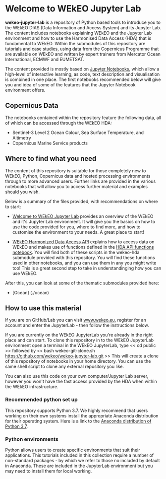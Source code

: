 # Welcome to WEkEO Jupyter Lab

**wekeo-jupyter-lab** is a repository of Python based tools to introduce you to the WEkEO DIAS (Data Information
and Access System) and its Jupyter Lab. The content includes notebooks explaining WEkEO and the Jupyter Lab environment and
how to use the Harmonised Data Access (HDA) that is fundamental to WEkEO. Within the submodules of this repository are 
tutorials and case studies, using data from the Copernicus Programme that are available on WEkEO and written by expert trainers
from Mercator Ocean International, ECMWF and EUMETSAT.

The content provided is mostly based on [Jupyter Notebooks](https://jupyter.org/), which allow
a high-level of interactive learning, as code, text description and visualisation 
is combined in one place. The first notebooks recommended below will give you and idea of some 
of the features that the Jupyter Notebook environment offers. 

## Copernicus Data
The notebooks contained within the repository feature the following data, all of which can be accessed through the
WEkEO HDA:
* Sentinel-3 Level 2 Ocean Colour, Sea Surface Temperature, and Altimetry
* Copernicus Marine Service products


## Where to find what you need
The content of this repository is suitable for those completely new to WEkEO, Python, Copernicus data
and hosted processing environments through to more advanced users. Further links are provided 
in the various notebooks that will allow you to access further material and examples should you wish. 

Below is a summary of the files provided, with recommendations on where to start:

* [Welcome to WEkEO Jupyter Lab](./Welcome_to_WEkEO_JupyterLab.ipynb) provides an overview of the WEkEO and it's Jupyter Lab environment. It will give you the basics on how to use the code provided for you, where to find more, and how to customise the environment to your needs. A great place to start! 

* [WEkEO Harmonized Data Access API](./wekeo-hda/WEkEO_harmonized_data_access_api.ipynb) explains how to access data on WEkEO and
makes use of functions defined in the [HDA API functions notebook](./wekeo-hda/hda_api_functions.ipynb). You will find both of these scripts in the wekeo-hda submodule provided with this repository. You will find these functions used in other notebooks, and you can use them in any you might write too! This is a great second step to take in understandinging how you can use WEkEO.

After this, you can look at some of the thematic submodules provided here:

* [Ocean] (./ocean)

## How to use this material

If you are on GitHub/Lab you can visit 
www.wekeo.eu, register for an account and enter the JupyterLab - then follow the instructions below. 

If you are currently on the WEkEO JupyterLab you're already in the right place and can start. To clone this repository in to the WEkEO JupyterLab environment open a terminal in the WEkEO JupyterLab, type << cd public >> followed by << bash wekeo-git-clone.sh https://github.com/wekeo/wekeo-jupyter-lab.git >> This will create a clone of this repository of notebooks in your home directory. You can use the same shell script to clone any external repository you like.

You can also use this code on your own computer/Jupyter Lab server, however you won't have the fast access provided by the HDA when within the WEkEO infrastructure.


### Recommended python set up

This repository supports Python 3.7. We highly recommend that users working on their own systems install the appropriate Anaconda distribution for their operating system. Here is a link to the [Anaconda distribution of Python 3.7](https://www.anaconda.com/products/individual).

### Python environments

Python allows users to create specific environments that suit their applications. 
This tutorials included in this collection require a number of non-standard 
packages - by which we refer to those no included by default in Anaconda. These are included in the JupyterLab environment but you may need to install them for local working.




